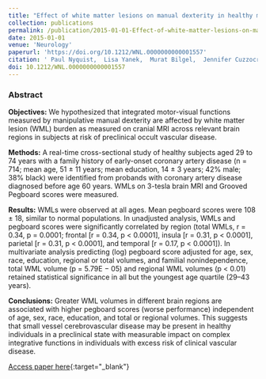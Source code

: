 ```yaml
---
title: "Effect of white matter lesions on manual dexterity in healthy middle-aged persons"
collection: publications
permalink: /publication/2015-01-01-Effect-of-white-matter-lesions-on-manual-dexterity-in-healthy-middle-aged-persons
date: 2015-01-01
venue: 'Neurology'
paperurl: 'https://doi.org/10.1212/WNL.0000000000001557'
citation: ' Paul Nyquist,  Lisa Yanek,  Murat Bilgel,  Jennifer Cuzzocreo,  Lewis Becker,  Karinne Chevalier-Davis,  David Yousem,  Jerry Prince,  Brian Kral,  Dhananjay Vaidya,  Diane Becker, &quot;Effect of white matter lesions on manual dexterity in healthy middle-aged persons.&quot; Neurology, 2015.'
doi: 10.1212/WNL.0000000000001557
---
```


### Abstract

**Objectives:** We hypothesized that integrated motor-visual functions measured by manipulative manual dexterity are affected by white matter lesion (WML) burden as measured on cranial MRI across relevant brain regions in subjects at risk of preclinical occult vascular disease.

**Methods:** A real-time cross-sectional study of healthy subjects aged 29 to 74 years with a family history of early-onset coronary artery disease (n = 714; mean age, 51 ± 11 years; mean education, 14 ± 3 years; 42% male; 38% black) were identified from probands with coronary artery disease diagnosed before age 60 years. WMLs on 3-tesla brain MRI and Grooved Pegboard scores were measured.

**Results:** WMLs were observed at all ages. Mean pegboard scores were 108 ± 18, similar to normal populations. In unadjusted analysis, WMLs and pegboard scores were significantly correlated by region (total WMLs, r = 0.34, p = 0.0001; frontal [r = 0.34, p < 0.0001], insula [r = 0.31, p < 0.0001], parietal [r = 0.31, p < 0.0001], and temporal [r = 0.17, p < 0.0001]). In multivariate analysis predicting (log) pegboard score adjusted for age, sex, race, education, regional or total volumes, and familial nonindependence, total WML volume (p = 5.79E − 05) and regional WML volumes (p < 0.01) retained statistical significance in all but the youngest age quartile (29–43 years).

**Conclusions:** Greater WML volumes in different brain regions are associated with higher pegboard scores (worse performance) independent of age, sex, race, education, and total or regional volumes. This suggests that small vessel cerebrovascular disease may be present in healthy individuals in a preclinical state with measurable impact on complex integrative functions in individuals with excess risk of clinical vascular disease.

[Access paper here](https://doi.org/10.1212/WNL.0000000000001557){:target="_blank"}